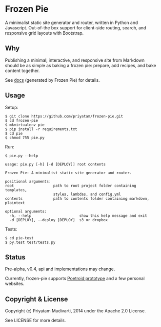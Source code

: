 # Frozen Pie

A minimalist static site generator and router, written in Python and Javascript. Out-of-the box support for client-side routing, search, and responsive grid layouts with Bootstrap.

## Why

Publishing a minimal, interactive, and responsive site from Markdown should be as simple as baking a frozen pie: prepare, add recipes, and bake content together.

See [docs](http://priyatam.github.io/frozen-pie/) (generated by Frozen Pie) for details.

## Usage

Setup:

    $ git clone https://github.com/priyatam/frozen-pie.git
    $ cd frozen-pie
    $ mkvirtualenv pie
    $ pip install -r requirements.txt
    $ cd pie
    $ chmod 755 pie.py

Run:

    $ pie.py --help

    usage: pie.py [-h] [-d [DEPLOY]] root contents

    Frozen Pie: A minimalist static site generator and router.

    positional arguments:
    root                  path to root project folder containing templates,
                          styles, lambdas, and config.yml
    contents              path to contents folder containing markdown, plaintext

    optional arguments:
      -h, --help                      show this help message and exit
      -d [DEPLOY], --deploy [DEPLOY]  s3 or dropbox

Tests:

    $ cd pie-test
    $ py.test test/tests.py


## Status

Pre-alpha, v0.4, api and implementations may change.

Currently, frozen-pie supports [Poetroid prototype](https://github.com/poetroid/prototype) and a few personal websites.

## Copyright & License

Copyright (c) Priyatam Mudivarti, 2014 under the Apache 2.0 License.

See LICENSE for more details.
